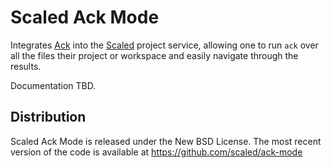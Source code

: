 # Scaled Ack Mode

Integrates [Ack] into the [Scaled] project service, allowing one to run `ack` over all the files
their project or workspace and easily navigate through the results.

Documentation TBD.

## Distribution

Scaled Ack Mode is released under the New BSD License. The most recent version of the code is
available at https://github.com/scaled/ack-mode

[Ack]: http://beyondgrep.com/
[Scaled]: https://github.com/scaled/scaled
